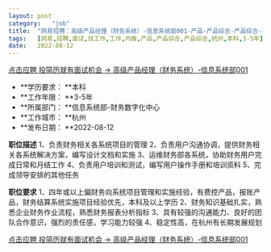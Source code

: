 ```yaml
---
layout:	post
category:	"job"
title:	"网易招聘：高级产品经理（财务系统）-信息系统部001-产品-产品综合-产品综合-杭州本科3-5年"
tags:	[网易,招聘,面试,找工作,工作,内推,产品,产品综合,产品综合,杭州,本科,3-5年]
date:	2022-08-12
---
```


[点击应聘 投简历就有面试机会 -> 高级产品经理（财务系统）-信息系统部001](http://mobile.bole.netease.com/bole/boleDetail?id=40639&employeeId=346f03c3cda5f04c&key=all)



- **学历要求： **本科
- **工作年限： **3-5年
- **所属部门： **信息系统部-财务数字化中心
- **工作城市： **杭州
- **发布日期： **2022-08-12



**职位描述**
1、负责财务相关各系统项目的管理
2、负责用户沟通协调，提供财务相关各系统解决方案，编写设计文档和实施
3、运维财务部各系统，协助财务用户完成日常和月结工作
4、负责用户培训和测试，编写用户操作手册和培训资料
5、完成领导安排的其他任务



**职位要求**
1、四年或以上偏财务向系统项目管理和实施经验，有费控产品，报账产品，财务结算系统实施项目经验优先，本科及以上学历
2、财务知识基础扎实，熟悉企业财务作业流程，熟悉财务报表分析指标
3、具有较强的沟通能力、良好的团队合作意识，强烈的责任感，学习能力较强
4、稳定性高，在杭州有长期发展规划




[点击应聘 投简历就有面试机会 -> 高级产品经理（财务系统）-信息系统部001](http://mobile.bole.netease.com/bole/boleDetail?id=40639&employeeId=346f03c3cda5f04c&key=all)
